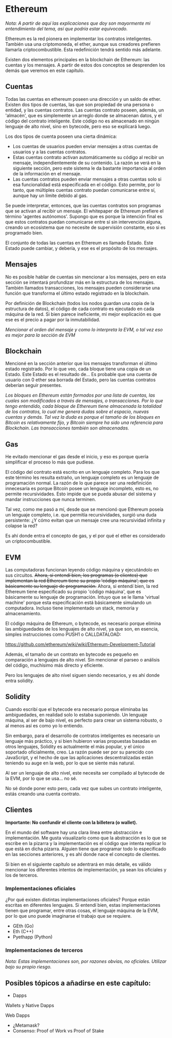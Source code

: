 # Ethereum

_Nota: A partir de aquí las explicaciones que doy son mayormente mi entendimiento del tema, así que podría estar equivocado._

Ethereum es la red pionera en implementar los contratos inteligentes. 
También usa una criptomoneda, el ether, aunque sus creadores prefieren llamarla criptocombustible. 
Esta redefinición tendrá sentido más adelante.

Existen dos elementos principales en la blockchain de Ethereum: las cuentas y los mensajes. A partir de estos dos conceptos se desprenden los demás que veremos en este capítulo.

## Cuentas

Todas las cuentas en ethereum poseen una dirección y un saldo de ether.
Existen dos tipos de cuentas, las que son propiedad de una persona o entidad, y las cuentas contratos.
Las cuentas contrato poseen, además, un 'almacén', que es simplemente un arreglo donde se almacenan datos, y el código del contrato inteligente.
Este código no es almacenado en ningún lenguaje de alto nivel, sino en bytecode, pero eso se explicará luego.

Los dos tipos de cuenta poseen una cierta dinámica: 
* Los cuentas de usuarios pueden enviar mensajes a otras cuentas de usuarios y a las cuentas contratos.
* Estas cuentas contrato activan automáticamente su código al recibir un mensaje, independientemente de su contenido.
La razón se verá en la siguiente sección, pero este sistema le da bastante importancia al orden de la información en el mensaje.
* Las cuentas contratos pueden enviar mensajes a otras cuentas solo si esa funcionalidad está especificada en el código.
Esto permite, por lo tanto, que múltiples cuentas contrato puedan comunicarse entre sí, aunque hay un límite debido al gas.

Se puede interpretar, entonces, que las cuentas contratos son programas que se activan al recibir un mensaje.
El whitepaper de Ethereum prefiere el término 'agentes autónomos'.
Supongo que es porque la intención final es que estos contratos puedan comunicarse entre sí sin intervención alguna, creando un ecosistema que no necesite de supervisión constante, eso si es programado bien.

El conjunto de todas las cuentas en Ethereum es llamado Estado. 
Este Estado puede cambiar, y debería, y ese es el propósito de los mensajes.

## Mensajes

No es posible hablar de cuentas sin mencionar a los mensajes, pero en esta sección se intentará profundizar más en la estructura de los mensajes.
También llamados transacciones, los mensajes pueden considerarse una función que transforma el último estado registrado en la blockchain.

Por definición de Blockchain (todos los nodos guardan una copia de la estructura de datos), el código de cada contrato es ejecutado en cada máquina de la red.
Si bien parece ineficiente, mi mejor explicación es que ese es el precio a pagar por la inmutabilidad.

_Mencionar el orden del mensaje y como lo interpreta la EVM, o tal vez eso es mejor para la sección de EVM_

## Blockchain

Mencioné en la sección anterior que los mensajes transforman el último estado registrado.
Por lo que veo, cada bloque tiene una copia de un Estado.
Este Estado es el resultado de...
Es probable que una cuenta de usuario con 0 ether sea borrada del Estado, pero las cuentas contratos deberían seguir presentes.

_Los bloques en Ethereum están formados por una lista de cuentas, las cuales son modificados a través de mensajes, o transacciones._
_Por lo que tengo entendido, cada bloque de Ethereum tiene almacenada la totalidad de los contratos, lo cual me genera dudas sobre el espacio, nuevas cuentas y demás._
_Tal vez la duda es porque el tamaño de los bloques en Bitcoin es relativamente fijo, y Bitcoin siempre ha sido una referencia para Blockchain._
_Las transacciones también son almacenadas._

## Gas

He evitado mencionar el gas desde el inicio, y eso es porque quería simplificar el proceso lo más que pudiese.


El código del contrato está escrito en un lenguaje completo.
Para los que este término les resulta extraño, un lenguaje completo es un lenguaje de programación normal.
La razón de lo que parece ser una redefinición innecesaria es porque Bitcoin posee un lenguaje incompleto, esto es, no permite recursividades.
Esto impide que se pueda abusar del sistema y mandar instrucciones que nunca terminen.

Tal vez, como me pasó a mí, desde que se mencionó que Ethereum poseía un lenguaje completo, i.e. que permitía recursividades, surgió una duda persistente:
¿Y cómo evitan que un mensaje cree una recursividad infinita y colapse la red?

Es ahí donde entra el concepto de gas, y el por qué el ether es considerado un criptocombustible.

## EVM

Las computadoras funcionan leyendo código máquina y ejecutándolo en sus circuitos.
~~Ahora, si entendí bien, los programas (o clientes) que implementan  la red Ethereum tiene su propio 'código máquina', que es básicamente su lenguaje de programación.~~
Ahora, si entendí bien, la red Ethereum tiene especificado su propio 'código máquina', que es básicamente su lenguaje de programación.
Intuyo que se le llama 'virtual machine' porque esta especificación está básicamente simulando un computadora.
Incluso tiene implementado un stack, memoria y almacenamiento.

El código máquina de Ethereum, o bytecode, es necesario porque elimina las ambiguedades de los lenguajes de alto nivel, ya que son, en esencia, simples instrucciones como PUSH1 o CALLDATALOAD:

https://github.com/ethereum/wiki/wiki/Ethereum-Development-Tutorial

Además, el tamaño de un contrato en bytecode es pequeño en comparación a lenguajes de alto nivel. Sin mencionar el parseo o análisis del código, muchísimo más directo y eficiente.

Pero los lenguajes de alto nivel siguen siendo necesarios, y es ahí donde entra solidity.

## Solidity

Cuando escribí que el bytecode era necesario porque eliminaba las ambiguedades, en realidad solo lo estaba suponiendo.
Un lenguaje máquina, al ser de bajo nivel, es perfecto para crear un sistema robusto, o al menos así es como yo lo entiendo.

Sin embargo, para el desarrollo de contratos inteligentes es necesario un lenguaje más práctico, 
y si bien hubieron varias propuestas basadas en otros lenguajes, Solidity es actualmente el más popular, y el único soportado oficialmente, creo.
La razón puede ser por su parecido con JavaScript, y el hecho de que las aplicaciones descentralizadas están teniendo su auge en la web, por lo que se siente más natural.

Al ser un lenguaje de alto nivel, este necesita ser compilado al bytecode de la EVM, por lo que se usa... no sé.

No sé donde poner esto pero, cada vez que subes un contrato inteligente, estás creando una cuenta contrato.

## Clientes

__Importante: No confundir el cliente con la billetera (o wallet).__

En el mundo del software hay una clara línea entre abstracción e implementación.
Me gusta visualizarlo como que la abstracción es lo que se escribe en la pizarra y la implementación es el código que intenta replicar lo que está en dicha pizarra.
Alguien tiene que programar todo lo especificado en las secciones anteriores, y es ahí donde nace el concepto de clientes.

Si bien en el siguiente capítulo se adentrará en más detalle, es válido mencionar los diferentes intentos de implementación, ya sean los oficiales y los de terceros.

### Implementaciones oficiales

¿Por qué existen distintas implementaciones oficiales? 
Porque están escritas en diferentes lenguajes.
Si entendí bien, estas implementaciones tienen que programar, entre otras cosas, el lenguaje máquina de la EVM, por lo que uno puede imaginarse el trabajo que se requiere.

* GEth (Go)
* Eth (C++)
* Pyethapp (Python)

### Implementaciones de terceros

_Nota: Estas implementaciones son, por razones obvias, no oficiales. Utilizar bajo su propio riesgo._

## Posibles tópicos a añadirse en este capítulo:

* Dapps

Wallets y Native Dapps

Web Dapps

* ¿Metamask?
* Consenso: Proof of Work vs Proof of Stake